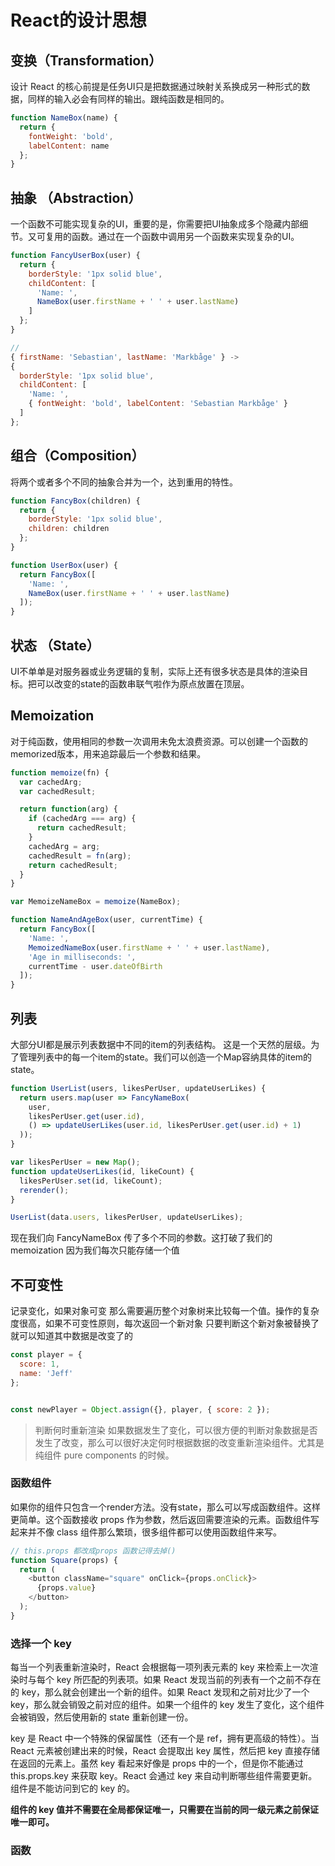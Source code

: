 
# React的设计思想

## 变换（Transformation）
设计 React 的核心前提是任务UI只是把数据通过映射关系换成另一种形式的数据，同样的输入必会有同样的输出。跟纯函数是相同的。

```javascript
function NameBox(name) {
  return {
    fontWeight: 'bold',
    labelContent: name
  };
}
```

## 抽象 （Abstraction）
一个函数不可能实现复杂的UI，重要的是，你需要把UI抽象成多个隐藏内部细节。又可复用的函数。通过在一个函数中调用另一个函数来实现复杂的UI。
```javascript
function FancyUserBox(user) {
  return {
    borderStyle: '1px solid blue',
    childContent: [
      'Name: ',
      NameBox(user.firstName + ' ' + user.lastName)
    ]
  };
}

// 
{ firstName: 'Sebastian', lastName: 'Markbåge' } ->
{
  borderStyle: '1px solid blue',
  childContent: [
    'Name: ',
    { fontWeight: 'bold', labelContent: 'Sebastian Markbåge' }
  ]
};
```

## 组合（Composition）
将两个或者多个不同的抽象合并为一个，达到重用的特性。
```javascript
function FancyBox(children) {
  return {
    borderStyle: '1px solid blue',
    children: children
  };
}

function UserBox(user) {
  return FancyBox([
    'Name: ',
    NameBox(user.firstName + ' ' + user.lastName)
  ]);
}
```

## 状态 （State）
UI不单单是对服务器或业务逻辑的复制，实际上还有很多状态是具体的渲染目标。把可以改变的state的函数串联气啦作为原点放置在顶层。


## Memoization
对于纯函数，使用相同的参数一次调用未免太浪费资源。可以创建一个函数的memorized版本，用来追踪最后一个参数和结果。
```javascript
function memoize(fn) {
  var cachedArg;
  var cachedResult;

  return function(arg) {
    if (cachedArg === arg) {
      return cachedResult;
    }
    cachedArg = arg;
    cachedResult = fn(arg);
    return cachedResult;
  }
}

var MemoizeNameBox = memoize(NameBox);

function NameAndAgeBox(user, currentTime) {
  return FancyBox([
    'Name: ',
    MemoizedNameBox(user.firstName + ' ' + user.lastName),
    'Age in milliseconds: ',
    currentTime - user.dateOfBirth
  ]);
}
```

## 列表
大部分UI都是展示列表数据中不同的item的列表结构。 这是一个天然的层级。为了管理列表中的每一个item的state。我们可以创造一个Map容纳具体的item的state。

```javascript
function UserList(users, likesPerUser, updateUserLikes) {
  return users.map(user => FancyNameBox(
    user,
    likesPerUser.get(user.id),
    () => updateUserLikes(user.id, likesPerUser.get(user.id) + 1)
  ));
}

var likesPerUser = new Map();
function updateUserLikes(id, likeCount) {
  likesPerUser.set(id, likeCount);
  rerender();
}

UserList(data.users, likesPerUser, updateUserLikes);
```
现在我们向 FancyNameBox 传了多个不同的参数。这打破了我们的 memoization 因为我们每次只能存储一个值

## 不可变性

记录变化，如果对象可变 那么需要遍历整个对象树来比较每一个值。操作的复杂度很高，如果不可变性原则，每次返回一个新对象 只要判断这个新对象被替换了 就可以知道其中数据是改变了的

```javascript
const player = {
  score: 1,
  name: 'Jeff'
};


const newPlayer = Object.assign({}, player, { score: 2 }); 
```

> 判断何时重新渲染
如果数据发生了变化，可以很方便的判断对象数据是否发生了改变，那么可以很好决定何时根据数据的改变重新渲染组件。尤其是
纯组件 pure components 的时候。


### 函数组件

如果你的组件只包含一个render方法。没有state，那么可以写成函数组件。这样更简单。这个函数接收 props 作为参数，然后返回需要渲染的元素。函数组件写起来并不像 class 组件那么繁琐，很多组件都可以使用函数组件来写。

```javascript
// this.props 都改成props 函数记得去掉()
function Square(props) {
  return (
    <button className="square" onClick={props.onClick}>
      {props.value}
    </button>
  );
}
```

### 选择一个 key

每当一个列表重新渲染时，React 会根据每一项列表元素的 key 来检索上一次渲染时与每个 key 所匹配的列表项。如果 React 发现当前的列表有一个之前不存在的 key，那么就会创建出一个新的组件。如果 React 发现和之前对比少了一个 key，那么就会销毁之前对应的组件。如果一个组件的 key 发生了变化，这个组件会被销毁，然后使用新的 state 重新创建一份。

key 是 React 中一个特殊的保留属性（还有一个是 ref，拥有更高级的特性）。当 React 元素被创建出来的时候，React 会提取出 key 属性，然后把 key 直接存储在返回的元素上。虽然 key 看起来好像是 props 中的一个，但是你不能通过 this.props.key 来获取 key。React 会通过 key 来自动判断哪些组件需要更新。组件是不能访问到它的 key 的。

**组件的 key 值并不需要在全局都保证唯一，只需要在当前的同一级元素之前保证唯一即可。**

### 函数
